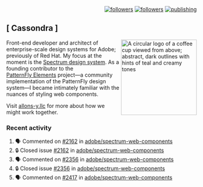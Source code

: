 <p align="right"><a rel="me" href="https://front-end.social/@castastrophe">
    <img alt="followers" title="Follow me on Mastodon" src="https://img.shields.io/mastodon/follow/109297102751309835?domain=https%3A%2F%2Ffront-end.social&label=Follow&logo=mastodon&logoColor=white&style=for-the-badge&labelColor=008080&color=006969"/></a>
  <a href="https://codepen.io/castastrophe/">
    <img alt="followers" title="Follow me on CodePen" src="https://img.shields.io/badge/23-1?color=640464&labelColor=7c007c&style=for-the-badge&logo=codepen&label=Follow"/></a>
<a href="https://castastrophe.medium.com/">
    <img alt="publishing" title="View articles on Medium" src="https://img.shields.io/badge/107-1?color=666&labelColor=444&label=subscribe&logo=medium&logoColor=white&style=for-the-badge"/></a>
</p>

## [&nbsp;Cassondra&nbsp;]

<img align="right" src="https://github-production-user-asset-6210df.s3.amazonaws.com/1840295/253016758-ba468774-1cd3-42c2-8f43-947b5eeb5edf.png" height="200" alt="A circular logo of a coffee cup viewed from above; abstract, dark outlines with hints of teal and creamy tones">

Front-end developer and architect of enterprise-scale design systems for Adobe; previously of Red Hat. My focus at the moment is the [Spectrum design system](https://github.com/adobe/spectrum-css). As a founding contributor to the [PatternFly&nbsp;Elements](https://github.com/patternfly/patternfly-elements) project&mdash;a community implementation of the PatternFly design system&mdash;I became intimately familiar with the nuances of styling web components.

Visit [allons-y.llc](http://allons-y.llc/) for more about how we might work together.

### Recent activity

<!--START_SECTION:activity-->
1. 🗣 Commented on [#2162](https://github.com/adobe/spectrum-web-components/issues/2162#issuecomment-2859107707) in [adobe/spectrum-web-components](https://github.com/adobe/spectrum-web-components)
2. 🔒 Closed issue [#2162](https://github.com/adobe/spectrum-web-components/issues/2162) in [adobe/spectrum-web-components](https://github.com/adobe/spectrum-web-components)
3. 🗣 Commented on [#2356](https://github.com/adobe/spectrum-web-components/issues/2356#issuecomment-2859102670) in [adobe/spectrum-web-components](https://github.com/adobe/spectrum-web-components)
4. 🔒 Closed issue [#2356](https://github.com/adobe/spectrum-web-components/issues/2356) in [adobe/spectrum-web-components](https://github.com/adobe/spectrum-web-components)
5. 🗣 Commented on [#2417](https://github.com/adobe/spectrum-web-components/issues/2417#issuecomment-2859099486) in [adobe/spectrum-web-components](https://github.com/adobe/spectrum-web-components)
<!--END_SECTION:activity-->
